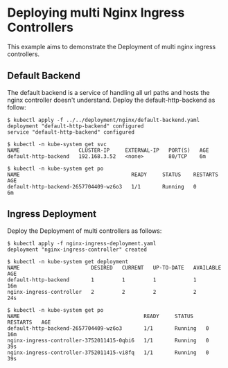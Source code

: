 # Deploying multi Nginx Ingress Controllers

This example aims to demonstrate the Deployment of multi nginx ingress controllers.

## Default Backend

The default backend is a service of handling all url paths and hosts the nginx controller doesn't understand. Deploy the default-http-backend as follow:

```console
$ kubectl apply -f ../../deployment/nginx/default-backend.yaml 
deployment "default-http-backend" configured
service "default-http-backend" configured

$ kubectl -n kube-system get svc
NAME                   CLUSTER-IP     EXTERNAL-IP   PORT(S)   AGE
default-http-backend   192.168.3.52   <none>        80/TCP    6m

$ kubectl -n kube-system get po
NAME                                    READY     STATUS    RESTARTS   AGE
default-http-backend-2657704409-wz6o3   1/1       Running   0          6m
```

## Ingress Deployment

Deploy the Deployment of multi controllers as follows:

```console
$ kubectl apply -f nginx-ingress-deployment.yaml
deployment "nginx-ingress-controller" created

$ kubectl -n kube-system get deployment
NAME                       DESIRED   CURRENT   UP-TO-DATE   AVAILABLE   AGE
default-http-backend       1         1         1            1           16m
nginx-ingress-controller   2         2         2            2           24s

$ kubectl -n kube-system get po
NAME                                        READY     STATUS    RESTARTS   AGE
default-http-backend-2657704409-wz6o3       1/1       Running   0          16m
nginx-ingress-controller-3752011415-0qbi6   1/1       Running   0          39s
nginx-ingress-controller-3752011415-vi8fq   1/1       Running   0          39s
```
